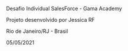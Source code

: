 <p>Desafio Individual SalesForce - Gama Academy</p>
<p>Projeto desenvolvido por Jessica RF</p>
<p>Rio de Janeiro/RJ - Brasil</p>

<p>05/05/2021</p>

